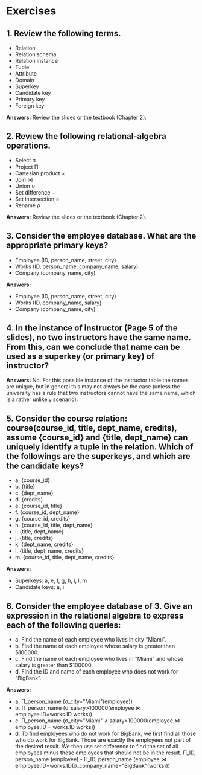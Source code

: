 # Exercises

## 1. Review the following terms.
- Relation
- Relation schema
- Relation instance
- Tuple
- Attribute
- Domain
- Superkey
- Candidate key
- Primary key
- Foreign key

**Answers:**
Review the slides or the textbook (Chapter 2).

## 2. Review the following relational-algebra operations.
- Select σ
- Project Π
- Cartesian product ×
- Join ⋈
- Union ∪
- Set difference −
- Set intersection ∩
- Rename ρ

**Answers:**
Review the slides or the textbook (Chapter 2).

## 3. Consider the employee database. What are the appropriate primary keys?
- Employee (ID, person_name, street, city)
- Works (ID, person_name, company_name, salary)
- Company (company_name, city)

**Answers:**
- Employee (ID, person_name, street, city)
- Works (ID, company_name, salary)
- Company (company_name, city)

## 4. In the instance of instructor (Page 5 of the slides), no two instructors have the same name. From this, can we conclude that name can be used as a superkey (or primary key) of instructor?

**Answers:**
No. For this possible instance of the instructor table the names are unique, but in general this may not always be the case (unless the university has a rule that two instructors cannot have the same name, which is a rather unlikely scenario).

## 5. Consider the course relation: course(course_id, title, dept_name, credits), assume {course_id} and {title, dept_name} can uniquely identify a tuple in the relation. Which of the followings are the superkeys, and which are the candidate keys?
- a. {course_id}
- b. {title}
- c. {dept_name}
- d. {credits}
- e. {course_id, title}
- f. {course_id, dept_name}
- g. {course_id, credits}
- h. {course_id, title, dept_name}
- i. {title, dept_name}
- j. {title, credits}
- k. {dept_name, credits}
- l. {title, dept_name, credits}
- m. {course_id, title, dept_name, credits}

**Answers:**
- Superkeys: a, e, f, g, h, i, l, m
- Candidate keys: a, i

## 6. Consider the employee database of 3. Give an expression in the relational algebra to express each of the following queries:
- a. Find the name of each employee who lives in city “Miami”.
- b. Find the name of each employee whose salary is greater than $100000.
- c. Find the name of each employee who lives in “Miami” and whose salary is greater than $100000.
- d. Find the ID and name of each employee who does not work for “BigBank”.

**Answers:**
- a. Π_person_name (σ_city="Miami"(employee))
- b. Π_person_name (σ_salary>100000(employee ⋈ employee.ID=works.ID works))
- c. Π_person_name (σ_city="Miami" ∧ salary>100000(employee ⋈ employee.ID = works.ID works))
- d. To find employees who do not work for BigBank, we first find all those who do work for BigBank. Those are exactly the employees not part of the desired result. We then use set difference to find the set of all employees minus those employees that should not be in the result.
  Π_ID, person_name (employee) - Π_ID, person_name (employee ⋈ employee.ID=works.ID(σ_company_name="BigBank"(works)))
